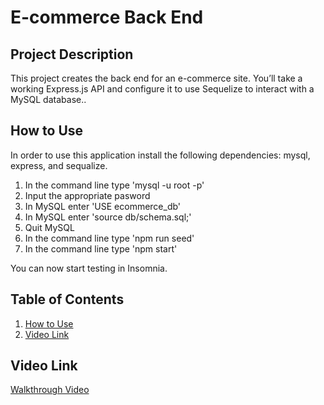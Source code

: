 # E-commerce Back End 

## Project Description

This project creates the back end for an e-commerce site. You’ll take a working Express.js API and configure it to use Sequelize to interact with a MySQL database..

## How to Use

In order to use this application install the following dependencies: mysql, express, and sequalize. 

1. In the command line type 'mysql -u root -p'
2. Input the appropriate pasword
3. In MySQL enter 'USE ecommerce_db'
4. In MySQL enter 'source db/schema.sql;'
5. Quit MySQL
6. In the command line type 'npm run seed'
7. In the command line type 'npm start'

You can now start testing in Insomnia.

## Table of Contents

1. [How to Use](#how-to-use)
2. [Video Link](#video-link)


## Video Link

[Walkthrough Video](https://drive.google.com/file/d/1vzsQJUW6g9JTkXGgi7uAa4HczkKNCckX/view)
